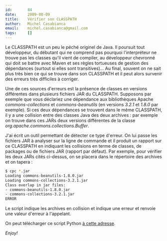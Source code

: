 ```yaml
---
id:       84
date:     2009-08-09
title:    Vérifier son CLASSPATH
author:   Michel Casabianca
email:    michel.casabianca@gmail.com
tags:     []
---
```


Le CLASSPATH est un peu le péché originel de Java. Il poursuit tout développeur, du débutant qui ne comprend pas pourquoi l'interpréteur ne trouve pas les classes qu'il vient de compiler, au développeur chevronné qui doit se battre avec Maven et ses règles tortueuses de gestion des dépendances (surtout si elles sont transitives)… Au final, souvent on ne sait plus très bien ce qui se trouve dans son CLASSPATH et il peut alors survenir des erreurs très difficiles à corriger.

Une de ces sources d'erreurs est la présence de classes en versions différentes dans plusieurs fichiers JAR du CLASSPATH. Supposons par exemple que vous déclariez une dépendance aux bibliothèques Apache *commons-collections* et *commons-beanutils* (en versions *3.2.1* et *1.8.0* par exemple). Si ces deux dépendances se trouvent dans le même CLASSPATH, il y a une collision entre des classes Java des deux archives : par exemple on trouve dans ces JARs deux versions différentes de la classe *org.apache.commons.collections.Buffer*.

J'ai écrit un outil permettant de détecter ce type d'erreur. On lui passe les fichiers JAR à analyser sur la ligne de commande et il produit un rapport sur ce CLASSPATH en indiquant les collisions en terme de classes, de packages ou de fichiers JAR (rapport par défaut). Par exemple, pour vérifier les deux JARs cités ci-dessus, on se placera dans le répertoire des archives et on tapera :

```bash
$ cpc *.jar
Loading commons-beanutils-1.8.0.jar
Loading commons-collections-3.2.1.jar
Class overlap in jar files:
- commons-beanutils-1.8.0.jar
- commons-collections-3.2.1.jar
ERROR
```

Le script indique les archives en collision et indique une erreur et renvoie une valeur d'erreur à l'appelant.

On peut télécharger ce script Python [à cette adresse](http://www.sweetohm.net/arc/cpc.zip).

*Enjoy!*
